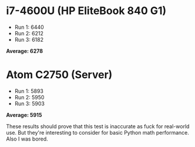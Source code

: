 # i7-4600U (HP EliteBook 840 G1)

* Run 1: 6440
* Run 2: 6212
* Run 3: 6182

**Average: 6278**

# Atom C2750 (Server)

* Run 1: 5893
* Run 2: 5950
* Run 3: 5903

**Average: 5915**

These results should prove that this test is inaccurate as fuck for real-world use. But they're interesting to consider for basic Python math performance. Also I was bored.